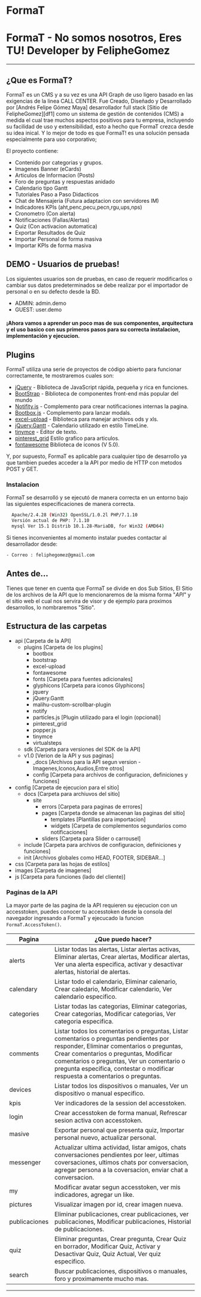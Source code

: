 # FormaT

# FormaT - No somos nosotros, Eres TU! Developer by FelipheGomez
---

## ¿Que es FormaT?
FormaT es un CMS y a su vez es una API Graph de uso ligero basado en las exigencias de la linea CALL CENTER. Fue Creado, Diseñado y Desarrollado por [Andrés Felipe Gómez Maya] desarrollador full stack [Sitio de FelipheGomez][df1] como un sistema de gestión de contenidos (CMS) a medida el cual trae muchos aspectos positivos para tu empresa, incluyendo su facilidad de uso y extensibilidad, esto a hecho que FormaT crezca desde su idea inical. Y lo mejor de todo es que FormaT! es una solución pensada especialmente para uso corporativo;

El proyecto contiene:
  - Contenido por categorias y grupos. 
  - Imagenes Banner (eCards)
  - Articulos de Informacion (Posts)
  - Foro de preguntas y respuestas anidado
  - Calendario tipo Gantt
  - Tutoriales Paso a Paso Didacticos
  - Chat de Mensajeria (Futura adaptacion con servidores IM)
  - Indicadores KPIs (aht,penc,pecu,pecn,rgu,ups,nps)
  - Cronometro (Con alerta)
  - Notificaciones (Fallas/Alertas)
  - Quiz (Con activacion automatica)
  - Exportar Resultados de Quiz
  - Importar Personal de forma masiva
  - Importar KPIs de forma masiva

## DEMO - Usuarios de pruebas!
Los siguientes usuarios son de pruebas, en caso de requerir modificarlos o cambiar sus datos predeterminados se debe realizar por el importador de personal o en su defecto desde la BD.
  - ADMIN: admin.demo
  - GUEST: user.demo

#### ¡Ahora vamos a aprender un poco mas de sus **componentes**, **arquitectura** y el **uso basico** con sus primeros pasos para su correcta **instalacion**, **implementación** y **ejecucion**.

## Plugins
FormaT utiliza una serie de proyectos de código abierto para funcionar correctamente, te mostraremos cuales son:

* [jQuery] - Biblioteca de JavaScript rápida, pequeña y rica en funciones.
* [BootStrap] - Biblioteca de componentes front-end más popular del mundo
* [Notifity.js] - Complemento para crear notificaciones internas la pagina.
* [Bootbox.js] - Complemento para lanzar modals.
* [excel-upload] - Biblioteca para manejar archivos ods y xls.
* [jQuery.Gantt] - Calendario utilizado en estilo TimeLine.
* [tinymce] - Editor de texto.
* [pinterest_grid] Estilo grafico para articulos.
* [fontawesome] Biblioteca de iconos (V 5.0).

Y, por supuesto, FormaT es aplicable para cualquier tipo de desarrollo ya que tambien puedes acceder a la API por medio de HTTP con metodos POST y GET.

### Instalacion
FormaT se desarrolló y se ejecutó de manera correcta en un entorno bajo las siguientes especificaciones de manera correcta.

```sh
  Apache/2.4.28 (Win32) OpenSSL/1.0.2l PHP/7.1.10
  Versión actual de PHP: 7.1.10
  mysql Ver 15.1 Distrib 10.1.28-MariaDB, for Win32 (AMD64)
```

Si tienes inconvenientes al momento instalar puedes contactar al desarrollador desde:

```sh
- Correo : feliphegomez@gmail.com
```

## Antes de...
Tienes que tener en cuenta que FormaT se divide en dos Sub Sitios, El Sitio de los archivos de la API que lo mencionaremos de la misma forma "*API*" y el sitio web el cual nos servira de visor y de ejemplo para proximos desarrollos, lo nombraremos "Sitio".

## Estructura de las carpetas
 * api [Carpeta de la API]
    * plugins [Carpeta de los plugins]
        * bootbox
        * bootstrap
        * excel-upload
        * fontawesome
        * fonts [Carpeta para fuentes adicionales]
        * glyphicons [Carpeta para iconos Glyphicons]
        * jquery
        * jQuery.Gantt
        * malihu-custom-scrollbar-plugin
        * notify
        * particles.js [Plugin utilizado para el login (opcional)]
        * pinterest_grid
        * popper.js
        * tinymce
        * virtualsteps
    * sdk [Carpeta para versiones del SDK de la API]
    * v1.0 [Verion de la API y sus paginas]
        * _docs [Archivos para la API segun version - Imagenes,Iconos,Audios,Entre otros]
        * config [Carpeta para archivos de configuracion, definiciones y funciones]
 * config [Carpeta de ejecucion para el sitio]
    * docs [Carpeta para archiuvos del sitio]
        * site
            * errors [Carpeta para paginas de errores]
            * pages [Carpeta donde se almacenan las paginas del sitio]
                * templates [Plantillas para importacion]
                * widgets [Carpeta de complementos segundarios como notificaciones]
            * sliders [Carpeta para Slider o carrousel]
    * include [Carpeta para archivos de configuracion, definiciones y funciones]
    * init [Archivos globales como HEAD, FOOTER, SIDEBAR...]
 * css [Carpeta para las hojas de estilos]
 * images [Carpeta de imagenes]
 * js [Carpeta para funciones (lado del cliente)]

### Paginas de la API

La mayor parte de las pagina de la API requieren su ejecucion con un accesstoken, puedes conocer tu accesstoken desde la consola del navegador ingresando a FormaT y ejecucado la funcion `` FormaT.AccessToken() ``.

| Pagina | ¿Que puedo hacer? |
| ------ | ------ |
| alerts | Listar todas las alertas, Listar alertas activas, Eliminar alertas, Crear alertas, Modificar alertas, Ver una alerta especifica, activar y desactivar alertas, historial de alertas. |
| calendary | Listar todo el calendario, Eliminar calenario, Crear caledario, Modificar calendario, Ver calendario especifico. |
| categories | Listar todas las categorias, Eliminar categorias, Crear categorias, Modificar categorias, Ver categoria especifica. |
| comments | Listar todos los comentarios o preguntas, Listar comentarios o preguntas pendientes por responder, Eliminar comentarios o preguntas, Crear comentarios o preguntas, Modificar comentarios o preguntas, Ver un comentario o pregunta especifica, contestar o modificar respuesta a comentarios o preguntas. |
| devices | Listar todos los dispositivos o manuales, Ver un dispositivo o manual especifico. |
| kpis | Ver indicadores de la session del accesstoken. |
| login | Crear accesstoken de forma manual, Refrescar sesion activa con accesstoken. |
| masive | Exportar personal que presenta quiz, Importar personal nuevo, actualizar personal. |
| messenger | Actualizar ultima actividad, listar amigos, chats conversaciones pendientes por leer, ultimas coversaciones, ultimos chats por conversacion, agregar persona a la coversacion, enviar chat a conversacion. |
| my | Modificar avatar segun accesstoken, ver mis indicadores, agregar un like. |
| pictures | Visualizar imagen por id, crear imagen nueva. |
| publicaciones | Eliminar publicaciones, crear publicaciones, ver publicaciones, Modificar publicaciones, Historial de publicaciones. |
| quiz | Eliminar preguntas, Crear pregunta, Crear Quiz en borrador, Modificar Quiz, Activar y Desactivar Quiz, Quiz Actual, Ver quiz especifico. |
| search | Buscar publicaciones, dispositivos o manuales, foro y proximamente mucho mas. |
---

[jQuery]: <https://jquery.com/>
[BootStrap]: <http://getbootstrap.com/>
[Notifity.js]: <https://notifyjs.com/>
[Bootbox.js]: <http://bootboxjs.com/>
[excel-upload]: <https://github.com/PHPOffice/PHPExcel>
[jQuery.Gantt]: <http://taitems.github.io/jQuery.Gantt/>
[tinymce]: <https://www.tinymce.com/>
[pinterest_grid]: <https://github.com/ivmelo/jQuery-Pinterest-Grid>
[fontawesome]: <https://fontawesome.com>

